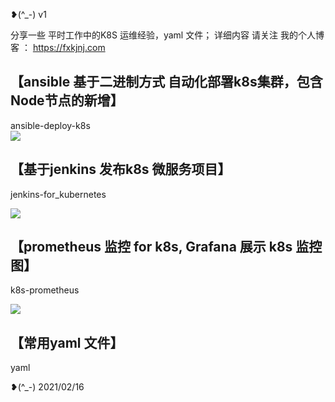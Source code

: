 ❥(^_-)  v1

分享一些 平时工作中的K8S 运维经验，yaml 文件； 详细内容 请关注 我的个人博客 ： https://fxkjnj.com


## 【ansible 基于二进制方式 自动化部署k8s集群，包含Node节点的新增】 
ansible-deploy-k8s      
![](https://raw.githubusercontent.com/fxkjnj/fxkjnj.github.io/main/%E4%B8%AD%E9%97%B4%E4%BB%B6/ansible/1.jpg)

## 【基于jenkins 发布k8s 微服务项目】
jenkins-for_kubernetes

![](https://raw.githubusercontent.com/fxkjnj/fxkjnj.github.io/main/%E4%B8%AD%E9%97%B4%E4%BB%B6/jenkins/1.png)


## 【prometheus 监控 for  k8s, Grafana 展示 k8s 监控图】
k8s-prometheus

![](https://raw.githubusercontent.com/fxkjnj/fxkjnj.github.io/main/%E4%B8%AD%E9%97%B4%E4%BB%B6/kubernetes/dashboard-3.png)


## 【常用yaml 文件】
yaml


❥(^_-)   2021/02/16  

